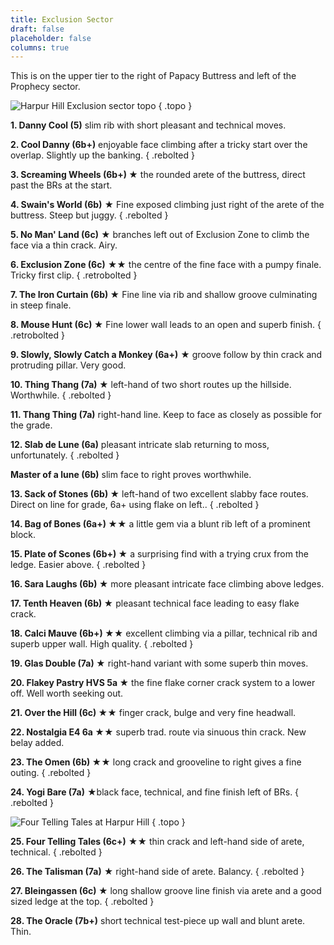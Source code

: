 ```yaml
---
title: Exclusion Sector
draft: false
placeholder: false
columns: true
---
```


This is on the upper tier to the right of Papacy Buttress and left of the Prophecy sector.

![Harpur Hill Exclusion sector topo](/img/peak/buxton/hh-exclusion.jpg)
{ .topo }

**1. Danny Cool (5)** slim rib with short pleasant and technical moves.

**2. Cool Danny (6b+)** enjoyable face climbing after a tricky start over the overlap. Slightly up the banking. 
{ .rebolted } 

**3. Screaming Wheels (6b+) &starf;** the rounded arete of the buttress, direct past the BRs at the start. 

**4. Swain's World (6b)** &starf; Fine exposed climbing just right of the arete of the buttress. Steep but juggy. 
{ .rebolted } 

**5. No Man' Land (6c)** &starf; branches left out of Exclusion Zone to climb the face via a thin crack. Airy. 

**6. Exclusion Zone (6c)** &starf;&starf; the centre of the fine face with a pumpy finale. Tricky first clip. 
{ .retrobolted } 

**7. The Iron Curtain (6b) &starf;** Fine line via rib and shallow groove culminating in steep finale. 

**8. Mouse Hunt (6c) &starf;** Fine lower wall leads to an open and superb finish. 
{ .retrobolted }

**9. Slowly, Slowly Catch a Monkey (6a+)** &starf; groove follow by thin crack and protruding pillar. Very good. 

**10. Thing Thang (7a) &starf;** left-hand of two short routes up the hillside. Worthwhile. 
{ .rebolted } 

**11. Thang Thing (7a)** right-hand line. Keep to face as closely as possible for the grade. 

**12. Slab de Lune (6a)** pleasant intricate slab returning to moss, unfortunately. 
{ .rebolted } 

**Master of a lune (6b)** slim face to right proves worthwhile. 

**13. Sack of Stones (6b) &starf;** left-hand of two excellent slabby face routes. Direct on line for grade, 6a+ using flake on left.. 
{ .rebolted } 

**14. Bag of Bones (6a+) &starf;&starf;** a little gem via a blunt rib left of a prominent block. 

**15. Plate of Scones (6b+) &starf;** a surprising find with a trying crux from the ledge. Easier above. 
{ .rebolted } 

**16. Sara Laughs (6b) &starf;** more pleasant intricate face climbing above ledges. 

**17. Tenth Heaven (6b) &starf;** pleasant technical face leading to easy flake crack. 

**18. Calci Mauve (6b+) &starf;&starf;** excellent climbing via a pillar, technical rib and superb upper wall. High quality. 
{ .rebolted } 

**19. Glas Double (7a) &starf;** right-hand variant with some superb thin moves. 

**20. Flakey Pastry HVS 5a &starf;** the fine flake corner crack system to a lower off. Well worth seeking out. 

**21. Over the Hill (6c) &starf;&starf;** finger crack, bulge and very fine headwall. 

**22. Nostalgia E4 6a &starf;&starf;** superb trad. route via sinuous thin crack. New belay added. 

**23. The Omen (6b) &starf;&starf;** long crack and grooveline to right gives a fine outing.
{ .rebolted } 

**24. Yogi Bare (7a)**  &starf;black face, technical, and fine finish left of BRs.
{ .rebolted } 

![Four Telling Tales at Harpur Hill](/img/peak/buxton/Harpur-Hill_Four-Telling-Tales.jpg)
{ .topo }

**25.  Four Telling Tales (6c+)** &starf;&starf; thin crack and left-hand side of arete, technical. 
{ .rebolted }

**26.  The Talisman (7a)** &starf; right-hand side of arete. Balancy. 
{ .rebolted }

**27.  Bleingassen (6c) &starf;** long shallow groove line finish via arete and a good sized ledge at the top. 
{ .rebolted }

**28.  The Oracle (7b+)** short technical test-piece up wall and blunt arete. Thin.
